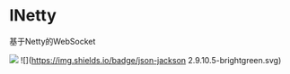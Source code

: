 # INetty
基于Netty的WebSocket

![](https://img.shields.io/badge/frame-Netty%204.1.42.Final-brightgreen.svg) ![](https://img.shields.io/badge/json-jackson 2.9.10.5-brightgreen.svg)
